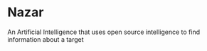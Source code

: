 # Nazar
An Artificial Intelligence that uses open source intelligence to find information about a target
